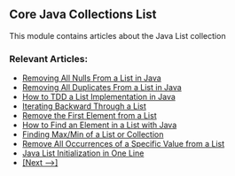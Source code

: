 ## Core Java Collections List

This module contains articles about the Java List collection

### Relevant Articles:
- [Removing All Nulls From a List in Java](https://www.baeldung.com/java-remove-nulls-from-list)
- [Removing All Duplicates From a List in Java](https://www.baeldung.com/java-remove-duplicates-from-list)
- [How to TDD a List Implementation in Java](http://www.baeldung.com/java-test-driven-list)
- [Iterating Backward Through a List](http://www.baeldung.com/java-list-iterate-backwards)
- [Remove the First Element from a List](http://www.baeldung.com/java-remove-first-element-from-list)
- [How to Find an Element in a List with Java](http://www.baeldung.com/find-list-element-java)
- [Finding Max/Min of a List or Collection](http://www.baeldung.com/java-collection-min-max)
- [Remove All Occurrences of a Specific Value from a List](https://www.baeldung.com/java-remove-value-from-list)
- [Java List Initialization in One Line](https://www.baeldung.com/java-init-list-one-line)
- [[Next -->]](/core-java-modules/core-java-collections-list-2)
